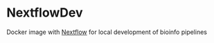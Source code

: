 # NextflowDev

Docker image with [Nextflow](https://www.nextflow.io) for local development of bioinfo pipelines
